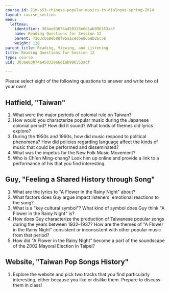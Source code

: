 ```yaml
---
course_id: 21m-s53-chinese-popular-musics-in-dialogue-spring-2014
layout: course_section
menu:
  leftnav:
    identifier: 303ae03074a450328e6d1ab996553acf
    name: Reading Questions for Session 12
    parent: 7103cb68eb88f95a1cedbe866eb26c58
    weight: 120
parent_title: Reading, Viewing, and Listening
title: Reading Questions for Session 12
type: course
uid: 303ae03074a450328e6d1ab996553acf

---
```


Please select eight of the following questions to answer and write two of your own!

Hatfield, "Taiwan"
------------------

1.  What were the major periods of colonial rule on Taiwan?
2.  How would you characterize popular music during the Japanese colonial period? How did it sound? What kinds of themes did lyrics explore?
3.  During the 1950s and 1960s, how did music respond to political phenomena? How did policies regarding language affect the kinds of music that could be performed and disseminated?
4.  What was the impetus for the New Folk Music Movement?
5.  Who is Ch'en Ming-chang? Look him up online and provide a link to a performance of his that you find interesting.

Guy, "Feeling a Shared History through Song"
--------------------------------------------

1.  What are the lyrics to "A Flower in the Rainy Night" about?
2.  What factors does Guy argue impact listeners' emotional reactions to the song?
3.  What is a "key cultural symbol"? What kind of symbol does Guy think "A Flower in the Rainy Night" is?
4.  How does Guy characterize the production of Taiwanese popular songs during the years between 1932–1937? How are the themes of "A Flower in the Rainy Night" consistent or inconsistent with other popular music from that period?
5.  How did "A Flower in the Rainy Night" become a part of the soundscape of the 2002 Mayoral Election in Taipei?

Website, "Taiwan Pop Songs History"
-----------------------------------

1.  Explore the website and pick two tracks that you find particularly interesting, either because you like or dislike them. Prepare to discuss them in class!
